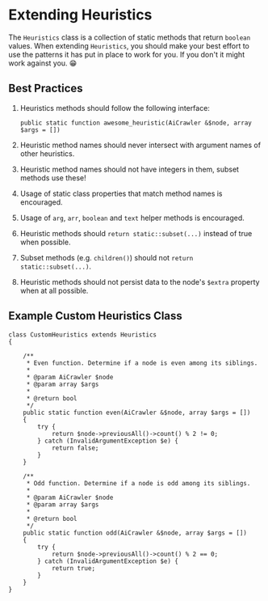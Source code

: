 # Extending Heuristics

The `Heuristics` class is a collection of static methods that return `boolean` values. When extending `Heuristics`, you should make your best effort to use the patterns it has put in place to work for you. If you don't it might work against you. :grin:

## Best Practices

1. Heuristics methods should follow the following interface: 

   `public static function awesome_heuristic(AiCrawler &$node, array $args = [])`
2. Heuristic method names should never intersect with argument names of other heuristics.
3. Heuristic method names should not have integers in them, subset methods use these!
4. Usage of static class properties that match method names is encouraged.
5. Usage of `arg`, `arr`, `boolean` and `text` helper methods is encouraged.
6. Heuristic methods should `return static::subset(...)` instead of true when possible.
7. Subset methods (e.g. `children()`) should not `return static::subset(...)`.
8. Heuristic methods should not persist data to the node's `$extra` property when at all possible.

## Example Custom Heuristics Class
    
    class CustomHeuristics extends Heuristics
    {
    
        /**
         * Even function. Determine if a node is even among its siblings.
         *
         * @param AiCrawler $node
         * @param array $args
         *
         * @return bool
         */
        public static function even(AiCrawler &$node, array $args = [])
        {
            try {
                return $node->previousAll()->count() % 2 != 0;
            } catch (InvalidArgumentException $e) {
                return false;
            }
        }
    
        /**
         * Odd function. Determine if a node is odd among its siblings.
         *
         * @param AiCrawler $node
         * @param array $args
         *
         * @return bool
         */
        public static function odd(AiCrawler &$node, array $args = [])
        {
            try {
                return $node->previousAll()->count() % 2 == 0;
            } catch (InvalidArgumentException $e) {
                return true;
            }
        }
    }